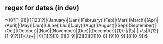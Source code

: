 ## regex for dates (in dev)
^((0?[1-9])|(1[123]?)|(January)|(Jan)|(February)|(Feb)|(Mar)|(March)|(Apr)|(April)|(May)|(Jun)|(June)|(Jul)|(July)|(Aug)|(August)|(Sep)|(September)|(Oct)|(October)|(Nov)|(November)|(Dec)|(December)){1}(-|\/|\s|\.|\.+\s|)([12][1-9]?){1}(\,\s+|-|\/)([1][9][0-9][0-9]|[2][0][01][0-8]|[9][0-9]|[8][0-9])$